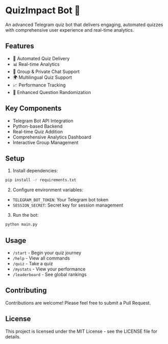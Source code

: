 # QuizImpact Bot 🎯

An advanced Telegram quiz bot that delivers engaging, automated quizzes with comprehensive user experience and real-time analytics.

## Features

- 🎯 Automated Quiz Delivery
- 📊 Real-time Analytics
- 👥 Group & Private Chat Support
- 🌍 Multilingual Quiz Support
- 📈 Performance Tracking
- 🎲 Enhanced Question Randomization

## Key Components

- Telegram Bot API Integration
- Python-based Backend
- Real-time Quiz Addition
- Comprehensive Analytics Dashboard
- Interactive Group Management

## Setup

1. Install dependencies:
```bash
pip install -r requirements.txt
```

2. Configure environment variables:
- `TELEGRAM_BOT_TOKEN`: Your Telegram bot token
- `SESSION_SECRET`: Secret key for session management

3. Run the bot:
```bash
python main.py
```

## Usage

- `/start` - Begin your quiz journey
- `/help` - View all commands
- `/quiz` - Take a quiz
- `/mystats` - View your performance
- `/leaderboard` - See global rankings

## Contributing

Contributions are welcome! Please feel free to submit a Pull Request.

## License

This project is licensed under the MIT License - see the LICENSE file for details.
